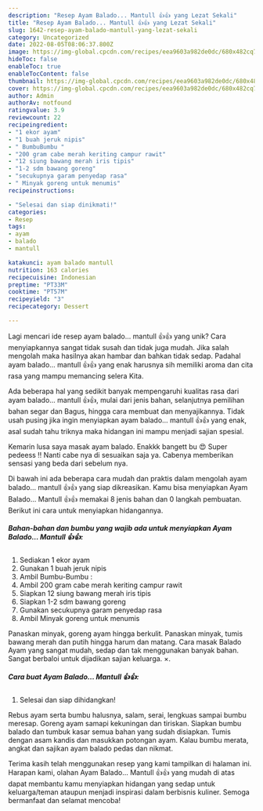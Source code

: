 ```yaml
---
description: "Resep Ayam Balado... Mantull 👍👍 yang Lezat Sekali"
title: "Resep Ayam Balado... Mantull 👍👍 yang Lezat Sekali"
slug: 1642-resep-ayam-balado-mantull-yang-lezat-sekali
category: Uncategorized
date: 2022-08-05T08:06:37.800Z
image: https://img-global.cpcdn.com/recipes/eea9603a982de0dc/680x482cq70/ayam-balado-mantull-foto-resep-utama.jpg
hideToc: false
enableToc: true
enableTocContent: false
thumbnail: https://img-global.cpcdn.com/recipes/eea9603a982de0dc/680x482cq70/ayam-balado-mantull-foto-resep-utama.jpg
cover: https://img-global.cpcdn.com/recipes/eea9603a982de0dc/680x482cq70/ayam-balado-mantull-foto-resep-utama.jpg
author: Admin
authorAv: notfound
ratingvalue: 3.9
reviewcount: 22
recipeingredient:
- "1 ekor ayam"
- "1 buah jeruk nipis"
- " BumbuBumbu "
- "200 gram cabe merah keriting campur rawit"
- "12 siung bawang merah iris tipis"
- "1-2 sdm bawang goreng"
- "secukupnya garam penyedap rasa"
- " Minyak goreng untuk menumis"
recipeinstructions:

- "Selesai dan siap dinikmati!"
categories:
- Resep
tags:
- ayam
- balado
- mantull

katakunci: ayam balado mantull 
nutrition: 163 calories
recipecuisine: Indonesian
preptime: "PT33M"
cooktime: "PT57M"
recipeyield: "3"
recipecategory: Dessert

---
```





Lagi mencari ide resep ayam balado... mantull 👍👍 yang unik? Cara menyiapkannya sangat tidak susah dan tidak juga mudah. Jika salah mengolah maka hasilnya akan hambar dan bahkan tidak sedap. Padahal ayam balado... mantull 👍👍 yang enak harusnya sih memiliki aroma dan cita rasa yang mampu memancing selera Kita.





Ada beberapa hal yang sedikit banyak mempengaruhi kualitas rasa dari ayam balado... mantull 👍👍, mulai dari jenis bahan, selanjutnya pemilihan bahan segar dan Bagus, hingga cara membuat dan menyajikannya. Tidak usah pusing jika ingin menyiapkan ayam balado... mantull 👍👍 yang enak,      asal sudah tahu triknya maka hidangan ini mampu menjadi sajian spesial.














Kemarin lusa saya masak ayam balado. Enakkk bangett bu 😍 Super pedeess ‼️ Nanti cabe nya di sesuaikan saja ya. Cabenya memberikan sensasi yang beda dari sebelum nya.






Di bawah ini ada beberapa cara mudah dan praktis dalam mengolah ayam balado... mantull 👍👍 yang siap dikreasikan. Kamu bisa menyiapkan Ayam Balado... Mantull 👍👍 memakai 8 jenis bahan dan 0 langkah pembuatan. Berikut ini cara untuk menyiapkan hidangannya.

<!--inarticleads1-->

##### Bahan-bahan dan bumbu yang wajib ada untuk menyiapkan Ayam Balado... Mantull 👍👍:

1. Sediakan 1 ekor ayam
1. Gunakan 1 buah jeruk nipis
1. Ambil  Bumbu-Bumbu :
1. Ambil 200 gram cabe merah keriting campur rawit
1. Siapkan 12 siung bawang merah iris tipis
1. Siapkan 1-2 sdm bawang goreng
1. Gunakan secukupnya garam penyedap rasa
1. Ambil  Minyak goreng untuk menumis


Panaskan minyak, goreng ayam hingga berkulit. Panaskan minyak, tumis bawang merah dan putih hingga harum dan matang. Cara masak Balado Ayam yang sangat mudah, sedap dan tak menggunakan banyak bahan. Sangat berbaloi untuk dijadikan sajian keluarga. ×. 

<!--inarticleads2-->

##### Cara buat Ayam Balado... Mantull 👍👍:


1. Selesai dan siap dihidangkan!

Rebus ayam serta bumbu halusnya, salam, serai, lengkuas sampai bumbu meresap. Goreng ayam samapi kekuningan dan tiriskan. Siapkan bumbu balado dan tumbuk kasar semua bahan yang sudah disiapkan. Tumis dengan asam kandis dan masukkan potongan ayam. Kalau bumbu merata, angkat dan sajikan ayam balado pedas dan nikmat. 

Terima kasih telah menggunakan resep yang kami tampilkan di halaman ini. Harapan kami, olahan Ayam Balado... Mantull 👍👍 yang mudah di atas dapat membantu kamu menyiapkan hidangan yang sedap untuk keluarga/teman ataupun menjadi inspirasi dalam berbisnis kuliner. Semoga bermanfaat dan selamat mencoba!
